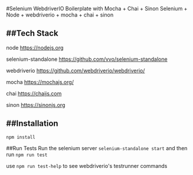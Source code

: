 #Selenium WebdriverIO Boilerplate with Mocha + Chai + Sinon
Selenium + Node + webdriverio + mocha + chai + sinon

##Tech Stack
-------------
node <https://nodejs.org>

selenium-standalone <https://github.com/vvo/selenium-standalone>

webdriverio <https://github.com/webdriverio/webdriverio/>

mocha <https://mochajs.org/>

chai <https://chaijs.com>

sinon <https://sinonjs.org>

##Installation
-------------
`npm install`

##Run Tests
Run the selenium server `selenium-standalone start` and then run `npm run test`

use `npm run test-help` to see webdriverio's testrunner commands
